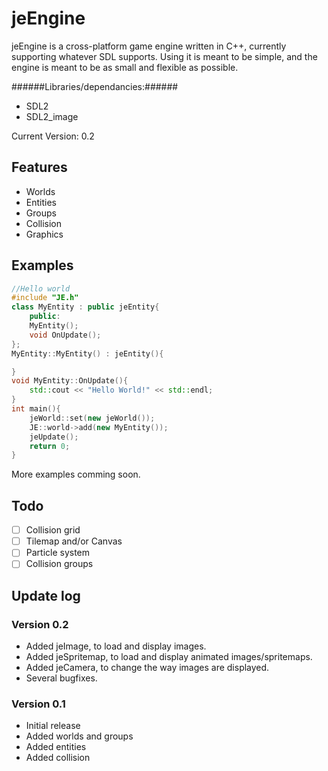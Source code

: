 jeEngine
========
jeEngine is a cross-platform game engine written in C++, currently supporting whatever SDL supports.
Using it is meant to be simple, and the engine is meant to be as small and flexible as possible.

######Libraries/dependancies:######
- SDL2
- SDL2_image

Current Version: 0.2

Features
--------
- Worlds
- Entities
- Groups
- Collision
- Graphics

Examples
--------
```C++
//Hello world
#include "JE.h"
class MyEntity : public jeEntity{
	public:
	MyEntity();
	void OnUpdate();
};
MyEntity::MyEntity() : jeEntity(){

}
void MyEntity::OnUpdate(){
	std::cout << "Hello World!" << std::endl;
}
int main(){
	jeWorld::set(new jeWorld());
	JE::world->add(new MyEntity());
	jeUpdate();
	return 0;
}
```

More examples comming soon.

Todo
--------
- [ ] Collision grid
- [ ] Tilemap and/or Canvas
- [ ] Particle system
- [ ] Collision groups

Update log
--------
### Version 0.2 ###
- Added jeImage, to load and display images.
- Added jeSpritemap, to load and display animated images/spritemaps.
- Added jeCamera, to change the way images are displayed.
- Several bugfixes.

### Version 0.1 ###
- Initial release
- Added worlds and groups
- Added entities
- Added collision


